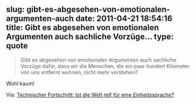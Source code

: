 slug: gibt-es-abgesehen-von-emotionalen-argumenten-auch
date: 2011-04-21 18:54:16
title: Gibt es abgesehen von emotionalen Argumenten auch sachliche Vorzüge...
type: quote
---

> Gibt es abgesehen von emotionalen Argumenten auch sachliche Vorzüge dafür, dass wir die Menschen, die ein paar hundert Kilometer von uns entfernt wohnen, nicht mehr verstehen?

Wohl kaum!

 Via: [Technischer Fortschritt: Ist die Welt reif für eine Einheitssprache?](http://netzwertig.com/2011/04/21/technischer-fortschritt-ist-die-welt-reif-fuer-eine-einheitssprache/)
